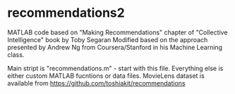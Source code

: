 recommendations2
================

MATLAB code based on "Making Recommendations" chapter of "Collective Intelligence" book by Toby Segaran
Modified based on the approach presented by Andrew Ng from Coursera/Stanford in his Machine Learning class. 

Main stript is "recommendations.m" - start with this file. 
Everything else is either custom MATLAB fucntions or data files. 
MovieLens dataset is available from https://github.com/toshiakit/recommendations